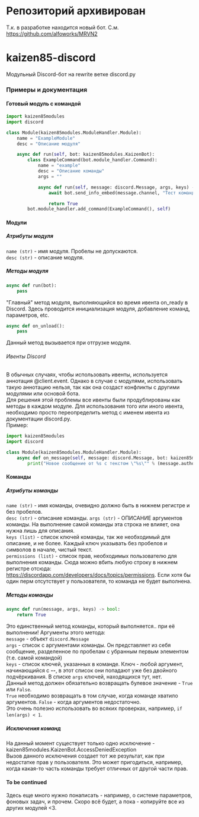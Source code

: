 # Репозиторий архивирован
Т.к. в разработке находится новый бот. С.м. https://github.com/alfoworks/MRVN2

# kaizen85-discord
Модульный Discord-бот на rewrite ветке discord.py

### Примеры и документация
#### Готовый модуль с командой
```python
import kaizen85modules
import discord

class Module(kaizen85modules.ModuleHandler.Module):
    name = "ExampleModule"
    desc = "Описание модуля"

    async def run(self, bot: kaizen85modules.KaizenBot): 
        class ExampleCommand(bot.module_handler.Command):
            name = "example"
            desc = "Описание команды"
            args = ""

            async def run(self, message: discord.Message, args, keys) -> bool:
                await bot.send_info_embed(message.channel, "Тест команды!")

                return True 
        bot.module_handler.add_command(ExampleCommand(), self) 
```
#### Модули
##### Атрибуты модуля
`name (str)` - имя модуля. Пробелы не допускаются. \
`desc (str)` - описание модуля.
##### Методы модуля
```python
async def run(bot):
    pass
```
"Главный" метод модуля, выполняющийся во время ивента on_ready в Discord.
Здесь проводится инициализация модуля, добавление команд, параметров, etc.
```python
async def on_unload():
    pass
```
Данный метод вызывается при отгрузке модуля. 
###### Ивенты Discord
В обычных случаях, чтобы использовать ивенты, используется аннотация @client.event. 
Однако в случае с модулями, использовать такую аннотацию нельзя, так как она создаст конфликты с другими модулями или основой бота. <br> 
Для решения этой проблемы все ивенты были продублированы как методы в каждом модуле. Для использования того или иного ивента, необходимо просто переопределить метод с именем ивента из документации discord.py. <br>
Пример:
```python
import kaizen85modules
import discord

class Module(kaizen85modules.ModuleHandler.Module):
    async def on_message(self, message: discord.Message, bot: kaizen85modules.KaizenBot):
        print("Новое сообщение от %s с текстом \"%s\"" % (message.author.display_name, message.content))
```
#### Команды
##### Атрибуты команды
`name (str)` - имя команды, очевидно должно быть в нижнем регистре и без пробелов. \
`desc (str)` - описание команды.
`args (str)` - ОПИСАНИЕ аргументов команды. На выполнение самой команды эта строка не влияет, она нужна лишь для описания. \
`keys (list)` - список ключей команды, так же необходимый для описание, и не более. Каждый ключ указывать без пробелов и символов в начале, чистый текст. \
`permissions (list)` - список прав, необходимых пользователю для выполнения команды. Сюда можно вбить любую строку в нижнем регистре отсюда: https://discordapp.com/developers/docs/topics/permissions. Если хотя бы один перм отсутствует у пользователя, то команда не будет выполнена.
##### Методы команды
```python
async def run(message, args, keys) -> bool:
    return True
```
Это единственный метод команды, который выполняется.. при её выполнении! Аргументы этого метода: \
`message` - объект `discord.Message` \
`args` - список с аргументами команды. Он представляет из себя сообщение, разделенное по пробелам с убранным первым элементом (т.е. самой командой) \
`keys` - список ключей, указанных в команде. Ключ - любой аргумент, начинающийся с **--**, в этот список они попадают уже без двойного подчёркивания. В списке `args` ключей, находящихся тут, нет. \
Данный метод должен обязательно возвращать булевое значение - `True` или `False`. \
`True` необходимо возвращать в том случае, когда команде хватило аргументов. `False` - когда аргументов недостаточно. \
Это очень полезно использовать во всяких проверках, например, `if len(args) < 1`.
##### Исключения команд
На данный момент существует только одно исключение - kaizen85modules.KaizenBot.AccessDeniedException \
Вызов данного исключения создает тот же результат, как при недостатке прав у пользователя. Это может пригодиться, например, когда какая-то часть команды требует отличных от другой части прав.
#### To be continued
Здесь еще много нужно понаписать - например, о системе параметров, фоновых задач, и прочем. Скоро всё будет, а пока - копируйте все из других модулей <3.
